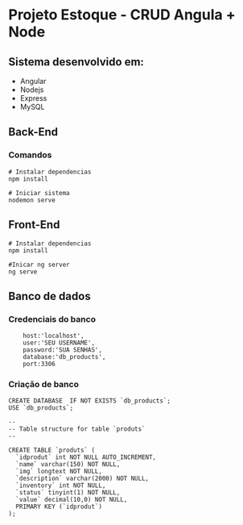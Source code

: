 # Projeto Estoque - CRUD Angula + Node

## Sistema desenvolvido em:
* Angular 
* Nodejs 
* Express 
* MySQL

## Back-End
### Comandos
```shell
# Instalar dependencias
npm install

# Iniciar sistema
nodemon serve

```

## Front-End

```shell
# Instalar dependencias 
npm install

#Inicar ng server
ng serve
```

## Banco de dados
### Credenciais do banco
```shell
    host:'localhost',
    user:'SEU USERNAME',
    password:'SUA SENHAS',
    database:'db_products',
    port:3306
```

### Criação de banco
```shell
CREATE DATABASE  IF NOT EXISTS `db_products`;
USE `db_products`;

--
-- Table structure for table `produts`
--

CREATE TABLE `produts` (
  `idprodut` int NOT NULL AUTO_INCREMENT,
  `name` varchar(150) NOT NULL,
  `img` longtext NOT NULL,
  `description` varchar(2000) NOT NULL,
  `inventory` int NOT NULL,
  `status` tinyint(1) NOT NULL,
  `value` decimal(10,0) NOT NULL,
  PRIMARY KEY (`idprodut`)
);
```
